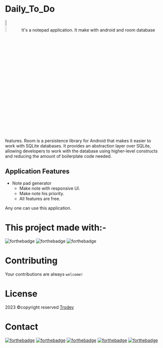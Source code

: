 # Daily_To_Do 
<img src="https://github.com/Trodev-IT/Daily_To_Do/assets/74914169/c462623e-314a-4bf8-b875-a637ce72d25e.png" width=10% height=10%>
It's a notepad application. It make with android and room database features. Room is a persistence library for Android that makes it easier to work with SQLite databases. It provides an abstraction layer over SQLite, allowing developers to work with the database using higher-level constructs and reducing the amount of boilerplate code needed.

## Application Features
- Note pad generator
  - Make note with responsive UI.
  - Make note his priority.
  - All features are free.

Any one can use this application.

# This project made with:-
![forthebadge](https://img.shields.io/badge/Android_Studio-5C2D91?style=for-the-badge&logo=android%20studio&logoColor=white)
![forthebadge](https://img.shields.io/badge/Java-5C2D91?style=for-the-badge&logo=java&logoColor=white)
![forthebadge](https://img.shields.io/badge/roomdatabase-5C2D91?style=for-the-badge&logo=room%20database&logoColor=white)

# Contributing
Your contributions are always `welcome!`

# License
2023 ©copyright reserved [Trodev](https://mail.google.com/mail/?view=cm&fs=1&to=zobayer.dev@gmail.com)

# Contact
[![forthebadge](https://img.shields.io/badge/Gmail-D14836?style=for-the-badge&logo=gmail&logoColor=white)](https://mail.google.com/mail/?view=cm&fs=1&to=zobayer.dev@gmail.com)
[![forthebadge](https://img.shields.io/badge/Facebook-D14836?style=for-the-badge&logo=facebook&logoColor=white)](https://web.facebook.com/trodevit)
[![forthebadge](https://img.shields.io/badge/LinkedIn-D14836?style=for-the-badge&logo=linkedin&logoColor=white)](https://www.linkedin.com/company/84349418/admin/)
[![forthebadge](https://img.shields.io/badge/Instagram-D14836?style=for-the-badge&logo=instagram&logoColor=white)](https://www.instagram.com/trodevit/)
[![forthebadge](https://img.shields.io/badge/GitHub-D14836?style=for-the-badge&logo=github&logoColor=white)](https://www.github.com/Trodev-IT/)
